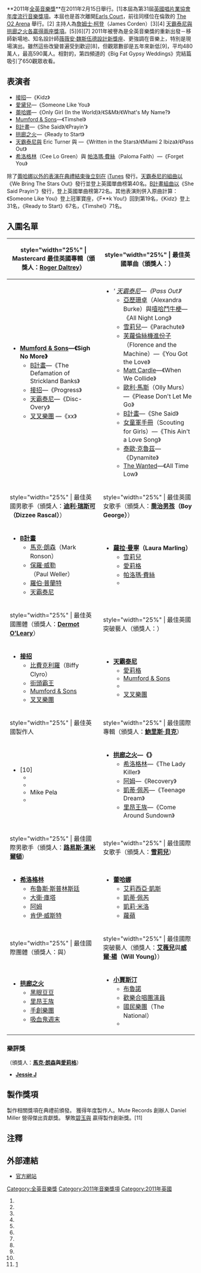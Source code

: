 **2011年[全英音樂獎](../Page/全英音樂獎.md "wikilink")**在2011年2月15日舉行。\[1\]本屆為第31屆[英國唱片業協會年度流行音樂獎項](https://zh.wikipedia.org/wiki/英國唱片業協會 "wikilink")。本屆也是首次離開[Earls
Court](https://zh.wikipedia.org/wiki/伯爵宮展覽中心 "wikilink")，前往同樣位在倫敦的 [The
O2 Arena](../Page/O2體育館.md "wikilink") 舉行。\[2\]
主持人為[詹姆士·柯登](https://zh.wikipedia.org/wiki/詹姆士·柯登 "wikilink")（James
Corden）\[3\]\[4\]
[天霸泰尼與](https://zh.wikipedia.org/wiki/天霸泰尼 "wikilink")[拱廊之火各贏得兩座獎項](../Page/拱廊之火.md "wikilink")。\[5\]\[6\]\[7\]
2011年被譽為是全英音樂獎的重新出發－移師新場地、知名設計師[薇薇安·魏斯伍德設計新獎座](../Page/薇薇安·魏斯伍德.md "wikilink")、更強調在音樂上，特別是現場演出。雖然這些改變普遍受到歡迎\[8\]，但觀眾數卻是五年來新低\[9\]，平均480萬人，最高590萬人。相對的，第四頻道的《Big
Fat Gypsy Weddings》完結篇吸引了650觀眾收看。

## 表演者

  - [接招](../Page/接招.md "wikilink")—《Kidz》
  - [愛黛兒](../Page/愛黛兒.md "wikilink")—《Someone Like You》
  - [蕾哈娜](../Page/蕾哈娜.md "wikilink")—《Only Girl (In the
    World)》/《S\&M》/《What's My Name?》
  - [Mumford &
    Sons](https://zh.wikipedia.org/wiki/蒙福之子樂團 "wikilink")—《Timshel》
  - [B計畫](https://zh.wikipedia.org/wiki/Plan_B "wikilink")—《She
    Said》/《Prayin'》
  - [拱廊之火](../Page/拱廊之火.md "wikilink")—《Ready to Start》
  - [天霸泰尼與](https://zh.wikipedia.org/wiki/天霸泰尼 "wikilink") Eric Turner 與
    —《Written in the Stars》/《Miami 2 Ibiza》/《Pass Out》
  - [希洛格林](https://zh.wikipedia.org/wiki/希洛格林 "wikilink")（Cee Lo Green）與
    [帕洛瑪·費絲](https://zh.wikipedia.org/wiki/帕洛瑪·費絲 "wikilink")（Paloma
    Faith）—《Forget You》

除了[蕾哈娜以外的表演在典禮結束後立刻在](../Page/蕾哈娜.md "wikilink")
[iTunes](../Page/iTunes.md "wikilink")
發行。[天霸泰尼的組曲以](https://zh.wikipedia.org/wiki/天霸泰尼 "wikilink")《We
Bring The Stars
Out》發行並登上英國單曲榜第40名。[B計畫組曲以](https://zh.wikipedia.org/wiki/Plan_B "wikilink")《She
Said Prayin'》發行，登上英國單曲榜第72名。其他表演則併入原曲計算：《Someone Like You》登上冠軍寶座，《F\*\*k
You\!》回到第19名，《Kidz》登上31名，《Ready to Start》67名，《Timshel》71名。

## 入圍名單

<table>
<thead>
<tr class="header">
<th><p>style="width="25%" | Mastercard 最佳英國專輯（頒獎人：<strong><a href="../Page/罗杰·多特里.md" title="wikilink">Roger Daltrey</a></strong>）</p></th>
<th><p>style="width="25%" | 最佳英國單曲（頒獎人：<strong></strong>）</p></th>
</tr>
</thead>
<tbody>
<tr class="odd">
<td><ul>
<li><strong><a href="https://zh.wikipedia.org/wiki/蒙福之子樂團" title="wikilink">Mumford &amp; Sons</a>—《Sigh No More》</strong>
<ul>
<li><a href="https://zh.wikipedia.org/wiki/Plan_B" title="wikilink">B計畫</a>—《The Defamation of Strickland Banks》</li>
<li><a href="../Page/接招.md" title="wikilink">接招</a>—《Progress》</li>
<li><a href="https://zh.wikipedia.org/wiki/天霸泰尼" title="wikilink">天霸泰尼</a>—《Disc-Overy》</li>
<li><a href="https://zh.wikipedia.org/wiki/叉叉樂團" title="wikilink">叉叉樂團</a> —《xx》</li>
</ul></li>
</ul></td>
<td><ul>
<li><em>' <a href="https://zh.wikipedia.org/wiki/天霸泰尼" title="wikilink">天霸泰尼</a>—《Pass Out》</em>'
<ul>
<li><a href="https://zh.wikipedia.org/wiki/亞歷珊卓·伯克" title="wikilink">亞歷珊卓</a>（Alexandra Burke）與<a href="https://zh.wikipedia.org/wiki/嘻哈鬥牛梗" title="wikilink">嘻哈鬥牛梗</a>—《All Night Long》</li>
<li><a href="../Page/雪莉·柯爾.md" title="wikilink">雪莉兒</a>—《Parachute》</li>
<li><a href="../Page/芙蘿倫絲機進份子.md" title="wikilink">芙蘿倫絲機進份子</a>（Florence and the Machine）—《You Got the Love》</li>
<li><a href="../Page/麥特·卡德爾.md" title="wikilink">Matt Cardle</a>—《When We Collide》</li>
<li><a href="https://zh.wikipedia.org/wiki/歐利·馬斯" title="wikilink">歐利·馬斯</a>（Olly Murs）—《Please Don't Let Me Go》</li>
<li><a href="https://zh.wikipedia.org/wiki/Plan_B" title="wikilink">B計畫</a>—《She Said》</li>
<li><a href="https://zh.wikipedia.org/wiki/女童軍手冊" title="wikilink">女童軍手冊</a>（Scouting for Girls）—《This Ain't a Love Song》</li>
<li><a href="https://zh.wikipedia.org/wiki/泰歐·克魯茲" title="wikilink">泰歐·克魯茲</a>—《Dynamite》</li>
<li><a href="https://zh.wikipedia.org/wiki/渴望樂團" title="wikilink">The Wanted</a>—《All Time Low》</li>
</ul></li>
</ul></td>
</tr>
<tr class="even">
<td><p>style="width="25%" | 最佳英國男歌手（頒獎人：<strong><a href="https://zh.wikipedia.org/wiki/迪利·瑞斯可" title="wikilink">迪利·瑞斯可</a>（Dizzee Rascal）</strong>）</p></td>
<td><p>style="width="25%" | 最佳英國女歌手（頒獎人：<strong><a href="https://zh.wikipedia.org/wiki/喬治男孩" title="wikilink">喬治男孩</a>（Boy George）</strong>）</p></td>
</tr>
<tr class="odd">
<td><ul>
<li><strong><a href="https://zh.wikipedia.org/wiki/Plan_B" title="wikilink">B計畫</a></strong>
<ul>
<li><a href="https://zh.wikipedia.org/wiki/馬克·朗森" title="wikilink">馬克·朗森</a>（Mark Ronson）</li>
<li><a href="https://zh.wikipedia.org/wiki/保羅·威勒" title="wikilink">保羅·威勒</a>（Paul Weller）</li>
<li><a href="https://zh.wikipedia.org/wiki/羅伯特·普蘭特" title="wikilink">羅伯·普蘭特</a></li>
<li><a href="https://zh.wikipedia.org/wiki/天霸泰尼" title="wikilink">天霸泰尼</a></li>
</ul></li>
</ul></td>
<td><ul>
<li><strong><a href="https://zh.wikipedia.org/wiki/蘿拉·曼寧" title="wikilink">蘿拉·曼寧</a>（Laura Marling）</strong>
<ul>
<li><a href="../Page/雪莉·柯爾.md" title="wikilink">雪莉兒</a></li>
<li><a href="https://zh.wikipedia.org/wiki/愛莉格" title="wikilink">愛莉格</a></li>
<li><a href="https://zh.wikipedia.org/wiki/帕洛瑪·費絲" title="wikilink">帕洛瑪·費絲</a></li>
<li></li>
</ul></li>
</ul></td>
</tr>
<tr class="even">
<td><p>style="width="25%" | 最佳英國團體（頒獎人：<strong><a href="../Page/德莫特·歐萊瑞.md" title="wikilink">Dermot O'Leary</a></strong>）</p></td>
<td><p>style="width="25%" | 最佳英國突破藝人（頒獎人：<strong></strong>）</p></td>
</tr>
<tr class="odd">
<td><ul>
<li><strong><a href="../Page/接招.md" title="wikilink">接招</a></strong>
<ul>
<li><a href="https://zh.wikipedia.org/wiki/比費克利羅" title="wikilink">比費克利羅</a>（Biffy Clyro）</li>
<li><a href="../Page/街頭霸王_(虛擬樂團).md" title="wikilink">街頭霸王</a></li>
<li><a href="https://zh.wikipedia.org/wiki/蒙福之子樂團" title="wikilink">Mumford &amp; Sons</a></li>
<li><a href="https://zh.wikipedia.org/wiki/叉叉樂團" title="wikilink">叉叉樂團</a></li>
</ul></li>
</ul></td>
<td><ul>
<li><strong><a href="https://zh.wikipedia.org/wiki/天霸泰尼" title="wikilink">天霸泰尼</a></strong>
<ul>
<li><a href="https://zh.wikipedia.org/wiki/愛莉格" title="wikilink">愛莉格</a></li>
<li><a href="https://zh.wikipedia.org/wiki/蒙福之子樂團" title="wikilink">Mumford &amp; Sons</a></li>
<li></li>
<li><a href="https://zh.wikipedia.org/wiki/叉叉樂團" title="wikilink">叉叉樂團</a></li>
</ul></li>
</ul></td>
</tr>
<tr class="even">
<td><p>style="width="25%" | 最佳英國製作人</p></td>
<td><p>style="width="25%" | 最佳國際專輯（頒獎人：<strong><a href="https://zh.wikipedia.org/wiki/鮑里斯·貝克" title="wikilink">鮑里斯·貝克</a></strong>）</p></td>
</tr>
<tr class="odd">
<td><ul>
<li><strong></strong>[10]
<ul>
<li></li>
<li></li>
<li>Mike Pela</li>
<li></li>
</ul></li>
</ul></td>
<td><ul>
<li><strong><a href="../Page/拱廊之火.md" title="wikilink">拱廊之火</a>—《》</strong>
<ul>
<li><a href="https://zh.wikipedia.org/wiki/希洛格林" title="wikilink">希洛格林</a>—《The Lady Killer》</li>
<li><a href="../Page/阿姆.md" title="wikilink">阿姆</a>—《Recovery》</li>
<li><a href="../Page/凱蒂·佩芮.md" title="wikilink">凱蒂·佩芮</a>—《Teenage Dream》</li>
<li><a href="../Page/里昂王族.md" title="wikilink">里昂王族</a>—《Come Around Sundown》</li>
</ul></li>
</ul></td>
</tr>
<tr class="even">
<td><p>style="width="25%" | 最佳國際男歌手（頒獎人：<strong><a href="https://zh.wikipedia.org/wiki/劉易斯·咸美頓" title="wikilink">路易斯·漢米爾頓</a></strong>）</p></td>
<td><p>style="width="25%" | 最佳國際女歌手（頒獎人：<strong><a href="../Page/雪莉·柯爾.md" title="wikilink">雪莉兒</a></strong>）</p></td>
</tr>
<tr class="odd">
<td><ul>
<li><strong><a href="https://zh.wikipedia.org/wiki/希洛格林" title="wikilink">希洛格林</a></strong>
<ul>
<li><a href="https://zh.wikipedia.org/wiki/布魯斯·斯普林斯廷" title="wikilink">布魯斯·斯普林斯廷</a></li>
<li><a href="https://zh.wikipedia.org/wiki/大卫·圭塔" title="wikilink">大衛·庫塔</a></li>
<li><a href="../Page/阿姆.md" title="wikilink">阿姆</a></li>
<li><a href="../Page/肯伊·威斯特.md" title="wikilink">肯伊·威斯特</a></li>
</ul></li>
</ul></td>
<td><ul>
<li><strong><a href="../Page/蕾哈娜.md" title="wikilink">蕾哈娜</a></strong>
<ul>
<li><a href="https://zh.wikipedia.org/wiki/艾莉西亞·凱斯" title="wikilink">艾莉西亞·凱斯</a></li>
<li><a href="../Page/凱蒂·佩芮.md" title="wikilink">凱蒂·佩芮</a></li>
<li><a href="https://zh.wikipedia.org/wiki/凱莉·米洛" title="wikilink">凱莉·米洛</a></li>
<li><a href="../Page/蘿蘋.md" title="wikilink">蘿蘋</a></li>
</ul></li>
</ul></td>
</tr>
<tr class="even">
<td><p>style="width="25%" | 最佳國際團體（頒獎人：<strong></strong>與<strong></strong>）</p></td>
<td><p>style="width="25%" | 最佳國際突破藝人（頒獎人：<strong><a href="https://zh.wikipedia.org/wiki/艾薇兒" title="wikilink">艾薇兒</a></strong>與<strong><a href="https://zh.wikipedia.org/wiki/威爾·楊" title="wikilink">威爾·楊</a>（Will Young）</strong>）</p></td>
</tr>
<tr class="odd">
<td><ul>
<li><strong><a href="../Page/拱廊之火.md" title="wikilink">拱廊之火</a></strong>
<ul>
<li><a href="../Page/黑眼豆豆.md" title="wikilink">黑眼豆豆</a></li>
<li><a href="../Page/里昂王族.md" title="wikilink">里昂王族</a></li>
<li><a href="../Page/手創樂團.md" title="wikilink">手創樂團</a></li>
<li><a href="../Page/吸血鬼週末.md" title="wikilink">吸血鬼週末</a></li>
</ul></li>
</ul></td>
<td><ul>
<li><strong><a href="https://zh.wikipedia.org/wiki/小賈斯汀" title="wikilink">小賈斯汀</a></strong>
<ul>
<li><a href="https://zh.wikipedia.org/wiki/布魯諾·馬爾斯" title="wikilink">布魯諾</a></li>
<li><a href="https://zh.wikipedia.org/wiki/歡樂合唱團" title="wikilink">歡樂合唱團演員</a></li>
<li><a href="https://zh.wikipedia.org/wiki/國民樂團" title="wikilink">國民樂團</a>（The National）</li>
<li></li>
</ul></li>
</ul></td>
</tr>
</tbody>
</table>

### 樂評獎

（頒獎人：**[馬克·朗森](https://zh.wikipedia.org/wiki/馬克·朗森 "wikilink")**與**[愛莉格](https://zh.wikipedia.org/wiki/愛莉格 "wikilink")**）

  - **[Jessie J](https://zh.wikipedia.org/wiki/Jessie_J "wikilink")**

## 製作獎項

製作相關獎項在典禮前頒發。 獲得年度製作人。Mute Records 創辦人 Daniel Miller 營得傑出貢獻獎。
擊敗[碧玉與](../Page/碧玉_\(歌手\).md "wikilink")  贏得製作創新獎。\[11\]

## 注釋

## 外部連結

  - [官方網站](http://www.brits.co.uk/)

[Category:全英音樂獎](https://zh.wikipedia.org/wiki/Category:全英音樂獎 "wikilink")
[Category:2011年音樂獎項](https://zh.wikipedia.org/wiki/Category:2011年音樂獎項 "wikilink")
[Category:2011年英國](https://zh.wikipedia.org/wiki/Category:2011年英國 "wikilink")

1.
2.
3.
4.
5.
6.
7.
8.
9.
10.
11. [1](http://www.bbc.co.uk/news/entertainment-arts-12414234)
